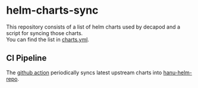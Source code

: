 # helm-charts-sync
This repository consists of a list of helm charts used by decapod and a script for syncing those charts.  
You can find the list in [charts.yml](https://github.com/openinfradev/helm-charts-sync/blob/main/charts.yml).

## CI Pipeline
The [github action](https://github.com/openinfradev/helm-charts-sync/blob/main/.github/workflows/sync.yaml) periodically syncs latest upstream charts into [hanu-helm-repo](https://github.com/openinfradev/helm-charts-sync/blob/main/.github/workflows/sync.yaml).

